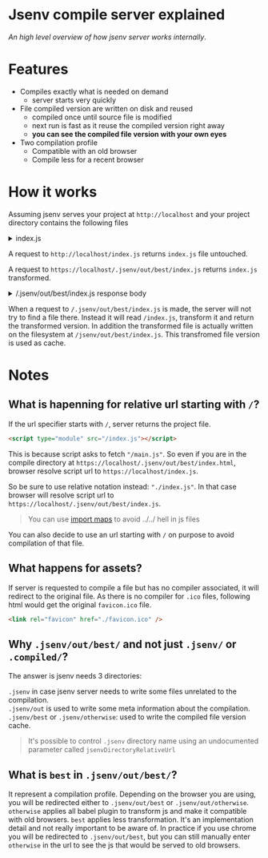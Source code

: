 # Jsenv compile server explained

_An high level overview of how jsenv server works internally_.

# Features

- Compiles exactly what is needed on demand
  - server starts very quickly
- File compiled version are written on disk and reused
  - compiled once until source file is modified
  - next run is fast as it reuse the compiled version right away
  - **you can see the compiled file version with your own eyes**
- Two compilation profile
  - Compatible with an old browser
  - Compile less for a recent browser

# How it works

Assuming jsenv serves your project at `http://localhost` and your project directory contains the following files

  <details>
    <summary>index.js</summary>

```js
const whatever = 42
console.log(whatever)
```

  </details>

A request to `http://localhost/index.js` returns `index.js` file untouched.

A request to `https://localhost/.jsenv/out/best/index.js` returns `index.js` transformed.

<details>
  <summary>/.jsenv/out/best/index.js response body</summary>

```js
System.register([], function () {
  "use strict"
  return {
    execute: function () {
      var whatever = 42
      console.log(whatever)
    },
  }
})

//# sourceMappingURL=main.js.map
```

</details>

When a request to `/.jsenv/out/best/index.js` is made, the server will not try to find a file there. Instead it will read `/index.js`, transform it and return the transformed version. In addition the transformed file is actually written on the filesystem at `/jsenv/out/best/index.js`. This transfromed file version is used as cache.

# Notes

## What is hapenning for relative url starting with `/`?

If the url specifier starts with `/`, server returns the project file.

```html
<script type="module" src="/index.js"></script>
```

This is because script asks to fetch `"/main.js"`. So even if you are in the compile directory at `https://localhost/.jsenv/out/best/index.html`, browser resolve script url to `https://localhost/index.js`.

So be sure to use relative notation instead: `"./index.js"`. In that case browser will resolve script url to `https://localhost/.jsenv/out/best/index.js`.

> You can use [import maps](https://github.com/jsenv/jsenv-template-pwa/blob/e06356f9df4c0e063b8f8275cf80433d56853f92/project.importmap#L3) to avoid ../../ hell in js files

You can also decide to use an url starting with `/` on purpose to avoid compilation of that file.

## What happens for assets?

If server is requested to compile a file but has no compiler associated, it will redirect to the original file. As there is no compiler for `.ico` files, following html would get the original `favicon.ico` file.

```html
<link rel="favicon" href="./favicon.ico" />
```

## Why `.jsenv/out/best/` and not just `.jsenv/` or `.compiled/`?

The answer is jsenv needs 3 directories:

`.jsenv` in case jsenv server needs to write some files unrelated to the compilation.<br/>
`.jsenv/out` is used to write some meta information about the compilation.<br/>
`.jsenv/best` or `.jsenv/otherwise`: used to write the compiled file version cache.<br/>

> It's possible to control `.jsenv` directory name using an undocumented parameter called `jsenvDirectoryRelativeUrl`

## What is `best` in `.jsenv/out/best/`?

It represent a compilation profile. Depending on the browser you are using, you will be redirected either to `.jsenv/out/best` or `.jsenv/out/otherwise`. `otherwise` applies all babel plugin to transform js and make it compatible with old browsers. `best` applies less transformation. It's an implementation detail and not really important to be aware of.
In practice if you use chrome you will be redirected to `.jsenv/out/best`, but you can still manually enter `otherwise` in the url to see the js that would be served to old browsers.
